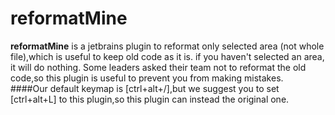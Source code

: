 # reformatMine

<!-- Plugin description -->
**reformatMine** is a jetbrains plugin to reformat only selected area (not whole file),which is useful to keep old code as it is.
if you haven't selected an area, it will do nothing. Some leaders asked their team not to reformat the old code,so this
plugin is useful to prevent you from making mistakes.   
####Our default keymap is [ctrl+alt+/],but we suggest you to set [ctrl+alt+L] to this plugin,so this plugin can instead the original one.   

<!-- Plugin description end -->
